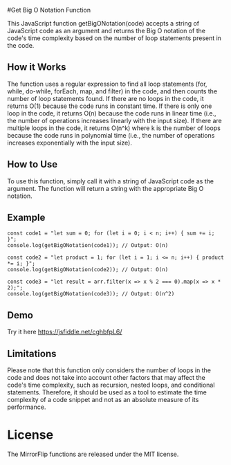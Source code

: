 #Get Big O Notation Function

This JavaScript function getBigONotation(code) accepts a string of JavaScript code as an argument and returns the Big O notation of the code's time complexity based on the number of loop statements present in the code.

## How it Works

The function uses a regular expression to find all loop statements (for, while, do-while, forEach, map, and filter) in the code, and then counts the number of loop statements found. If there are no loops in the code, it returns O(1) because the code runs in constant time. If there is only one loop in the code, it returns O(n) because the code runs in linear time (i.e., the number of operations increases linearly with the input size). If there are multiple loops in the code, it returns O(n^k) where k is the number of loops because the code runs in polynomial time (i.e., the number of operations increases exponentially with the input size).

## How to Use

To use this function, simply call it with a string of JavaScript code as the argument. The function will return a string with the appropriate Big O notation.

## Example

```
const code1 = "let sum = 0; for (let i = 0; i < n; i++) { sum += i; }";
console.log(getBigONotation(code1)); // Output: O(n)

const code2 = "let product = 1; for (let i = 1; i <= n; i++) { product *= i; }";
console.log(getBigONotation(code2)); // Output: O(n)

const code3 = "let result = arr.filter(x => x % 2 === 0).map(x => x * 2);";
console.log(getBigONotation(code3)); // Output: O(n^2)
```

## Demo

Try it here https://jsfiddle.net/cghbfpL6/

## Limitations

Please note that this function only considers the number of loops in the code and does not take into account other factors that may affect the code's time complexity, such as recursion, nested loops, and conditional statements. Therefore, it should be used as a tool to estimate the time complexity of a code snippet and not as an absolute measure of its performance.

# License

The MirrorFlip functions are released under the MIT license.
